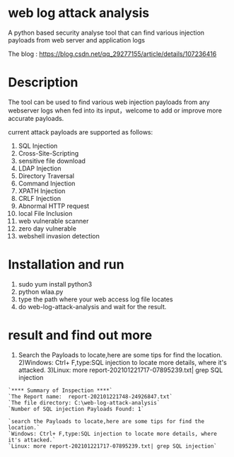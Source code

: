 # web log attack analysis
A python based security analyse tool that can find various injection payloads from web server and application logs 

The blog : https://blog.csdn.net/qq_29277155/article/details/107236416

# Description
The tool can be used to find various web injection payloads from any webserver logs when fed into its input，welcome to add or improve more accurate payloads.

current attack payloads are supported as follows:
01) SQL Injection
02) Cross-Site-Scripting
03) sensitive file download 
04) LDAP Injection 
05) Directory Traversal
06) Command Injection
07) XPATH Injection
08) CRLF Injection
09) Abnormal HTTP request
10) local File Inclusion
11) web vulnerable scanner
12) zero day vulnerable
13) webshell invasion detection 

# Installation and run 
1) sudo yum install python3
2) python wlaa.py
3) type the path where your web access log file locates
4) do web-log-attack-analysis and wait for the result.
   
# result and find out more
1) Search the Payloads to locate,here are some tips for find the location.
2)Windows: Ctrl+ F,type:SQL injection to locate more details, where it's attacked.
3)Linux: more report-202101221717-07895239.txt| grep SQL injection

```
`**** Summary of Inspection ****`
`The Report name:  report-202101221748-24926847.txt`
`The file directory: C:\web-log-attack-analysis`
`Number of SQL injection Payloads Found: 1`

`search the Payloads to locate,here are some tips for find the location.`
`Windows: Ctrl+ F,type:SQL injection to locate more details, where it's attacked.`
`Linux: more report-202101221717-07895239.txt| grep SQL injection`
```